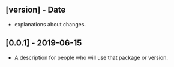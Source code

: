 ## [version] - Date
* explanations about changes.

## [0.0.1] - 2019-06-15
 
* A description for people who will use that package or version.
